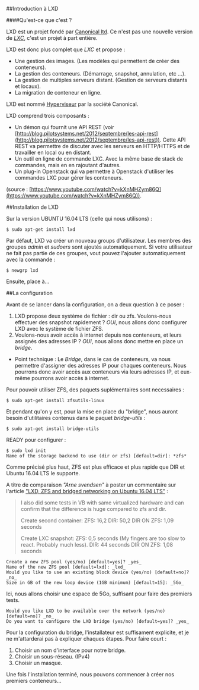 ##Introduction à LXD

####Qu'est-ce que c'est ?

LXD est un projet fondé par [Canonical ltd](https://www.canonical.com/). Ce n'est pas une nouvelle version de [*LXC*](https://github.com/banal21/calcul_haute_performance/blob/master/DOCKER_LXC_recap.md), c'est un projet à part entière.

LXD est donc plus complet que *LXC* et propose :

* Une gestion des images. (Les modèles qui permettent de créer des conteneurs).
* La gestion des conteneurs. (Démarrage, snapshot, annulation, etc ...).
* La gestion de multiples serveurs distant. (Gestion de serveurs distants et locaux).
* La migration de conteneur en ligne.

LXD est nommé [Hyperviseur](https://fr.wikipedia.org/wiki/Hyperviseur) par la société Canonical. 

LXD comprend trois composants : 

* Un démon qui fournit une API REST (voir [http://blog.pilotsystems.net/2012/septembre/les-api-rest](http://blog.pilotsystems.net/2012/septembre/les-api-rest)). Cette API REST va permettre de discuter avec les serveurs en HTTP/HTTPS et de travailler en local ou en distant.
* Un outil en ligne de commande LXC. Avec la même base de stack de commandes, mais en en rajoutant d'autres. 
* Un plug-in Openstack qui va permettre à Openstack d'utiliser les commandes LXC pour gérer les conteneurs. 

(source : [https://www.youtube.com/watch?v=kXnMHZym86Q](https://www.youtube.com/watch?v=kXnMHZym86Q)).

##Installation de LXD

Sur la version UBUNTU 16.04 LTS (celle qui nous utilisons) : 

	$ sudo apt-get install lxd

Par défaut, LXD va créer un nouveau groups d'utilisateur. Les membres des groupes *admin* et *sudoers* sont ajoutés automatiquement.
Si votre utilisateur ne fait pas partie de ces groupes, vout pouvez l'ajouter automatiquement avec la commande : 

	$ newgrp lxd

Ensuite, place à...

##La configuration 

Avant de se lancer dans la configuration, on a deux question à ce poser : 

1. LXD propose deux système de fichier : dir ou zfs. Voulons-nous effectuer des snapshot rapidement ? *OUI*, nous allons donc configurer LXD avec le système de fichier ZFS.
2. Voulons-nous avoir accès à internet depuis nos conteneurs, et leurs assignés des adresses IP ? *OUI*, nous allons donc mettre en place un *bridge*.

* Point technique : Le *Bridge*, dans le cas de conteneurs, va nous permettre d'assigner des adresses IP pour chaques conteneurs. Nous pourrons donc avoir accès aux conteneurs via leurs adresses IP, et eux-même pourrons avoir accès à internet.

Pour pouvoir utiliser ZFS, des paquets suplémentaires sont necessaires :

	$ sudo apt-get install zfsutils-linux

Et pendant qu'on y est, pour la mise en place du "bridge", nous auront besoin d'utilitaires contenus dans le paquet *bridge-utils* :

	$ sudo apt-get install bridge-utils

READY pour configurer :

	$ sudo lxd init
	Name of the storage backend to use (dir or zfs) [default=dir]: *zfs*

Comme précisé plus haut, ZFS est plus efficace et plus rapide que DIR et Ubuntu 16.04 LTS le supporte.

A titre de comparaison *"Arne svendsen"* à poster un commentaire sur l'article ["LXD, ZFS and bridged networking on Ubuntu 16.04 LTS"](https://bayton.org/2016/05/lxd-zfs-and-bridged-networking-on-ubuntu-16-04-lts/) :

>I also did some tests in VB with same virtualized hardware and can confirm that the difference is huge compared to zfs and dir.
>
>Create second container:
>ZFS: 16,2
>DIR: 50,2
>DIR ON ZFS: 1,09 seconds
>
>Create LXC snapshot:
>ZFS: 0,5 seconds (My fingers are too slow to react. Probably much less).
>DIR: 44 seconds
>DIR ON ZFS: 1,08 seconds 

	Create a new ZFS pool (yes/no) [default=yes]? _yes_
	Name of the new ZFS pool [default=lxd]: _lxd_
	Would you like to use an existing block device (yes/no) [default=no]? _no_
	Size in GB of the new loop device (1GB minimum) [default=15]: _5Go_

Ici, nous allons choisir une espace de 5Go, suffisant pour faire des premiers tests. 

	Would you like LXD to be available over the network (yes/no) [default=no]? _no_
	Do you want to configure the LXD bridge (yes/no) [default=yes]? _yes_

Pour la configuration du bridge, l'installateur est suffisament explicite, et je ne m'attarderai pas à expliquer chaques étapes.
Pour faire court : 

1. Choisir un nom d'interface pour notre bridge.
2. Choisir un sous-réseau. (IPv4)
3. Choisir un masque.

Une fois l'installation terminé, nous pouvons commencer à créer nos premiers conteneurs...







